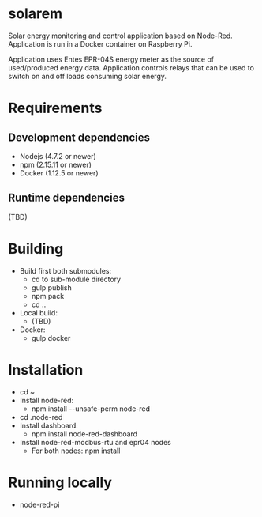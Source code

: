# solarem
Solar energy monitoring and control application based on Node-Red.
Application is run in a Docker container on Raspberry Pi. 

Application uses Entes EPR-04S energy meter as the source of used/produced energy data.
Application controls relays that can be used to switch on and off loads consuming solar energy.

# Requirements

## Development dependencies
 * Nodejs (4.7.2 or newer)
 * npm (2.15.11 or newer)
 * Docker (1.12.5 or newer)

## Runtime dependencies

(TBD)

# Building
 * Build first both submodules: 
    * cd to sub-module directory
    * gulp publish
    * npm pack
    * cd ..
 * Local build:
   * (TBD)
 * Docker:
   * gulp docker
 
# Installation
 * cd ~
 * Install node-red:
   * npm install --unsafe-perm node-red
 * cd .node-red
 * Install dashboard:
   * npm install node-red-dashboard
 * Install node-red-modbus-rtu and epr04 nodes
   * For both nodes: npm install <path to the tar of the node package in sub-module directory> 

# Running locally
 * node-red-pi
